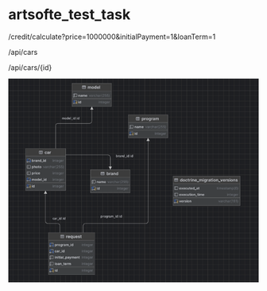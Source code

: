 # artsofte_test_task

/credit/calculate?price=1000000&initialPayment=1&loanTerm=1

/api/cars

/api/cars/{id}

![img.png](img.png)
